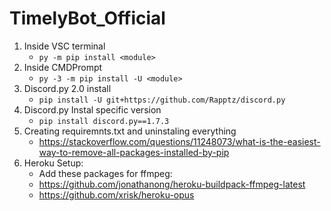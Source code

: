 # TimelyBot_Official

1. Inside VSC terminal
   * `py -m pip install <module>`
2. Inside CMDPrompt
   * `py -3 -m pip install -U <module>`
3. Discord.py 2.0 install
   * `pip install -U git+https://github.com/Rapptz/discord.py`
4. Discord.py Instal specific version
   * `pip install discord.py==1.7.3`
5. Creating requiremnts.txt and uninstaling everything
   * https://stackoverflow.com/questions/11248073/what-is-the-easiest-way-to-remove-all-packages-installed-by-pip
6. Heroku Setup:
   * Add these packages for ffmpeg:
   * https://github.com/jonathanong/heroku-buildpack-ffmpeg-latest
   * https://github.com/xrisk/heroku-opus
